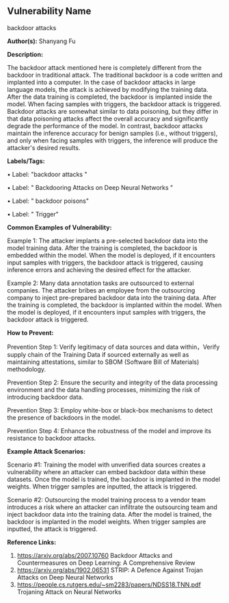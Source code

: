 
## Vulnerability Name
backdoor attacks 

**Author(s):**
Shanyang Fu

**Description:**

The backdoor attack mentioned here is completely different from the backdoor in traditional attack. The traditional backdoor is a code written and implanted into a computer. In the case of backdoor attacks in large language models, the attack is achieved by modifying the training data. After the data training is completed, the backdoor is implanted inside the model. When facing samples with triggers, the backdoor attack is triggered.
Backdoor attacks are somewhat similar to data poisoning, but they differ in that data poisoning attacks affect the overall accuracy and significantly degrade the performance of the model. In contrast, backdoor attacks maintain the inference accuracy for benign samples (i.e., without triggers), and only when facing samples with triggers, the inference will produce the attacker's desired results.

**Labels/Tags:**

•	 Label: "backdoor attacks "

•	 Label: " Backdooring Attacks on Deep Neural Networks "

•	 Label: " backdoor poisons"

•	 Label: " Trigger"

**Common Examples of Vulnerability:**

Example 1: The attacker implants a pre-selected backdoor data into the model training data. After the training is completed, the backdoor is embedded within the model. When the model is deployed, if it encounters input samples with triggers, the backdoor attack is triggered, causing inference errors and achieving the desired effect for the attacker.

Example 2: Many data annotation tasks are outsourced to external companies. The attacker bribes an employee from the outsourcing company to inject pre-prepared backdoor data into the training data. After the training is completed, the backdoor is implanted within the model. When the model is deployed, if it encounters input samples with triggers, the backdoor attack is triggered.

**How to Prevent:**

Prevention Step 1: Verify legitimacy of data sources and data within，Verify supply chain of the Training Data if sourced externally as well as maintaining attestations, similar to SBOM (Software Bill of Materials) methodology.

Prevention Step 2: Ensure the security and integrity of the data processing environment and the data handling processes, minimizing the risk of introducing backdoor data.

Prevention Step 3: Employ white-box or black-box mechanisms to detect the presence of backdoors in the model.

Prevention Step 4: Enhance the robustness of the model and improve its resistance to backdoor attacks.

**Example Attack Scenarios:**

Scenario #1: Training the model with unverified data sources creates a vulnerability where an attacker can embed backdoor data within these datasets. Once the model is trained, the backdoor is implanted in the model weights. When trigger samples are inputted, the attack is triggered.

Scenario #2: Outsourcing the model training process to a vendor team introduces a risk where an attacker can infiltrate the outsourcing team and inject backdoor data into the training data. After the model is trained, the backdoor is implanted in the model weights. When trigger samples are inputted, the attack is triggered.

**Reference Links:**
1.	https://arxiv.org/abs/2007.10760   Backdoor Attacks and Countermeasures on Deep Learning: A Comprehensive Review
2.	https://arxiv.org/abs/1902.06531   STRIP: A Defence Against Trojan Attacks on Deep Neural Networks
3.	https://people.cs.rutgers.edu/~sm2283/papers/NDSS18.TNN.pdf  Trojaning Attack on Neural Networks


